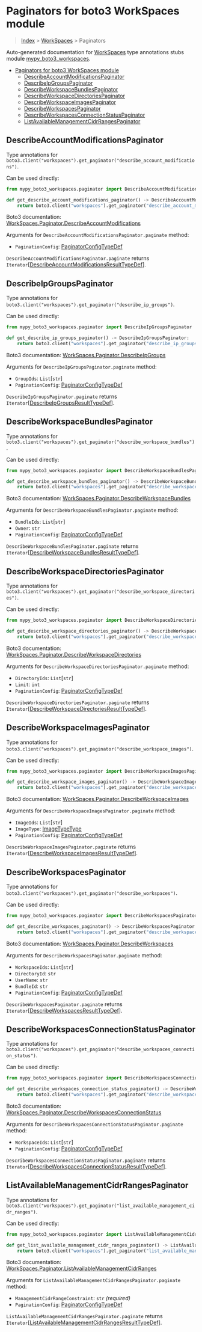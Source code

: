 # Paginators for boto3 WorkSpaces module

> [Index](..) > [WorkSpaces](.) > Paginators

Auto-generated documentation for
[WorkSpaces](https://boto3.amazonaws.com/v1/documentation/api/1.17.73/reference/services/workspaces.html#WorkSpaces)
type annotations stubs module
[mypy_boto3_workspaces](https://pypi.org/project/mypy-boto3-workspaces/).

- [Paginators for boto3 WorkSpaces module](#paginators-for-boto3-workspaces-module)
  - [DescribeAccountModificationsPaginator](#describeaccountmodificationspaginator)
  - [DescribeIpGroupsPaginator](#describeipgroupspaginator)
  - [DescribeWorkspaceBundlesPaginator](#describeworkspacebundlespaginator)
  - [DescribeWorkspaceDirectoriesPaginator](#describeworkspacedirectoriespaginator)
  - [DescribeWorkspaceImagesPaginator](#describeworkspaceimagespaginator)
  - [DescribeWorkspacesPaginator](#describeworkspacespaginator)
  - [DescribeWorkspacesConnectionStatusPaginator](#describeworkspacesconnectionstatuspaginator)
  - [ListAvailableManagementCidrRangesPaginator](#listavailablemanagementcidrrangespaginator)

## DescribeAccountModificationsPaginator

Type annotations for
`boto3.client("workspaces").get_paginator("describe_account_modifications")`.

Can be used directly:

```python
from mypy_boto3_workspaces.paginator import DescribeAccountModificationsPaginator

def get_describe_account_modifications_paginator() -> DescribeAccountModificationsPaginator:
    return boto3.client("workspaces").get_paginator("describe_account_modifications")
```

Boto3 documentation:
[WorkSpaces.Paginator.DescribeAccountModifications](https://boto3.amazonaws.com/v1/documentation/api/1.17.73/reference/services/workspaces.html#WorkSpaces.Paginator.DescribeAccountModifications)

Arguments for `DescribeAccountModificationsPaginator.paginate` method:

- `PaginationConfig`:
  [PaginatorConfigTypeDef](./type_defs.md#paginatorconfigtypedef)

`DescribeAccountModificationsPaginator.paginate` returns
`Iterator`\[[DescribeAccountModificationsResultTypeDef](./type_defs.md#describeaccountmodificationsresulttypedef)\].

## DescribeIpGroupsPaginator

Type annotations for
`boto3.client("workspaces").get_paginator("describe_ip_groups")`.

Can be used directly:

```python
from mypy_boto3_workspaces.paginator import DescribeIpGroupsPaginator

def get_describe_ip_groups_paginator() -> DescribeIpGroupsPaginator:
    return boto3.client("workspaces").get_paginator("describe_ip_groups")
```

Boto3 documentation:
[WorkSpaces.Paginator.DescribeIpGroups](https://boto3.amazonaws.com/v1/documentation/api/1.17.73/reference/services/workspaces.html#WorkSpaces.Paginator.DescribeIpGroups)

Arguments for `DescribeIpGroupsPaginator.paginate` method:

- `GroupIds`: `List`\[`str`\]
- `PaginationConfig`:
  [PaginatorConfigTypeDef](./type_defs.md#paginatorconfigtypedef)

`DescribeIpGroupsPaginator.paginate` returns
`Iterator`\[[DescribeIpGroupsResultTypeDef](./type_defs.md#describeipgroupsresulttypedef)\].

## DescribeWorkspaceBundlesPaginator

Type annotations for
`boto3.client("workspaces").get_paginator("describe_workspace_bundles")`.

Can be used directly:

```python
from mypy_boto3_workspaces.paginator import DescribeWorkspaceBundlesPaginator

def get_describe_workspace_bundles_paginator() -> DescribeWorkspaceBundlesPaginator:
    return boto3.client("workspaces").get_paginator("describe_workspace_bundles")
```

Boto3 documentation:
[WorkSpaces.Paginator.DescribeWorkspaceBundles](https://boto3.amazonaws.com/v1/documentation/api/1.17.73/reference/services/workspaces.html#WorkSpaces.Paginator.DescribeWorkspaceBundles)

Arguments for `DescribeWorkspaceBundlesPaginator.paginate` method:

- `BundleIds`: `List`\[`str`\]
- `Owner`: `str`
- `PaginationConfig`:
  [PaginatorConfigTypeDef](./type_defs.md#paginatorconfigtypedef)

`DescribeWorkspaceBundlesPaginator.paginate` returns
`Iterator`\[[DescribeWorkspaceBundlesResultTypeDef](./type_defs.md#describeworkspacebundlesresulttypedef)\].

## DescribeWorkspaceDirectoriesPaginator

Type annotations for
`boto3.client("workspaces").get_paginator("describe_workspace_directories")`.

Can be used directly:

```python
from mypy_boto3_workspaces.paginator import DescribeWorkspaceDirectoriesPaginator

def get_describe_workspace_directories_paginator() -> DescribeWorkspaceDirectoriesPaginator:
    return boto3.client("workspaces").get_paginator("describe_workspace_directories")
```

Boto3 documentation:
[WorkSpaces.Paginator.DescribeWorkspaceDirectories](https://boto3.amazonaws.com/v1/documentation/api/1.17.73/reference/services/workspaces.html#WorkSpaces.Paginator.DescribeWorkspaceDirectories)

Arguments for `DescribeWorkspaceDirectoriesPaginator.paginate` method:

- `DirectoryIds`: `List`\[`str`\]
- `Limit`: `int`
- `PaginationConfig`:
  [PaginatorConfigTypeDef](./type_defs.md#paginatorconfigtypedef)

`DescribeWorkspaceDirectoriesPaginator.paginate` returns
`Iterator`\[[DescribeWorkspaceDirectoriesResultTypeDef](./type_defs.md#describeworkspacedirectoriesresulttypedef)\].

## DescribeWorkspaceImagesPaginator

Type annotations for
`boto3.client("workspaces").get_paginator("describe_workspace_images")`.

Can be used directly:

```python
from mypy_boto3_workspaces.paginator import DescribeWorkspaceImagesPaginator

def get_describe_workspace_images_paginator() -> DescribeWorkspaceImagesPaginator:
    return boto3.client("workspaces").get_paginator("describe_workspace_images")
```

Boto3 documentation:
[WorkSpaces.Paginator.DescribeWorkspaceImages](https://boto3.amazonaws.com/v1/documentation/api/1.17.73/reference/services/workspaces.html#WorkSpaces.Paginator.DescribeWorkspaceImages)

Arguments for `DescribeWorkspaceImagesPaginator.paginate` method:

- `ImageIds`: `List`\[`str`\]
- `ImageType`: [ImageTypeType](./literals.md#imagetypetype)
- `PaginationConfig`:
  [PaginatorConfigTypeDef](./type_defs.md#paginatorconfigtypedef)

`DescribeWorkspaceImagesPaginator.paginate` returns
`Iterator`\[[DescribeWorkspaceImagesResultTypeDef](./type_defs.md#describeworkspaceimagesresulttypedef)\].

## DescribeWorkspacesPaginator

Type annotations for
`boto3.client("workspaces").get_paginator("describe_workspaces")`.

Can be used directly:

```python
from mypy_boto3_workspaces.paginator import DescribeWorkspacesPaginator

def get_describe_workspaces_paginator() -> DescribeWorkspacesPaginator:
    return boto3.client("workspaces").get_paginator("describe_workspaces")
```

Boto3 documentation:
[WorkSpaces.Paginator.DescribeWorkspaces](https://boto3.amazonaws.com/v1/documentation/api/1.17.73/reference/services/workspaces.html#WorkSpaces.Paginator.DescribeWorkspaces)

Arguments for `DescribeWorkspacesPaginator.paginate` method:

- `WorkspaceIds`: `List`\[`str`\]
- `DirectoryId`: `str`
- `UserName`: `str`
- `BundleId`: `str`
- `PaginationConfig`:
  [PaginatorConfigTypeDef](./type_defs.md#paginatorconfigtypedef)

`DescribeWorkspacesPaginator.paginate` returns
`Iterator`\[[DescribeWorkspacesResultTypeDef](./type_defs.md#describeworkspacesresulttypedef)\].

## DescribeWorkspacesConnectionStatusPaginator

Type annotations for
`boto3.client("workspaces").get_paginator("describe_workspaces_connection_status")`.

Can be used directly:

```python
from mypy_boto3_workspaces.paginator import DescribeWorkspacesConnectionStatusPaginator

def get_describe_workspaces_connection_status_paginator() -> DescribeWorkspacesConnectionStatusPaginator:
    return boto3.client("workspaces").get_paginator("describe_workspaces_connection_status")
```

Boto3 documentation:
[WorkSpaces.Paginator.DescribeWorkspacesConnectionStatus](https://boto3.amazonaws.com/v1/documentation/api/1.17.73/reference/services/workspaces.html#WorkSpaces.Paginator.DescribeWorkspacesConnectionStatus)

Arguments for `DescribeWorkspacesConnectionStatusPaginator.paginate` method:

- `WorkspaceIds`: `List`\[`str`\]
- `PaginationConfig`:
  [PaginatorConfigTypeDef](./type_defs.md#paginatorconfigtypedef)

`DescribeWorkspacesConnectionStatusPaginator.paginate` returns
`Iterator`\[[DescribeWorkspacesConnectionStatusResultTypeDef](./type_defs.md#describeworkspacesconnectionstatusresulttypedef)\].

## ListAvailableManagementCidrRangesPaginator

Type annotations for
`boto3.client("workspaces").get_paginator("list_available_management_cidr_ranges")`.

Can be used directly:

```python
from mypy_boto3_workspaces.paginator import ListAvailableManagementCidrRangesPaginator

def get_list_available_management_cidr_ranges_paginator() -> ListAvailableManagementCidrRangesPaginator:
    return boto3.client("workspaces").get_paginator("list_available_management_cidr_ranges")
```

Boto3 documentation:
[WorkSpaces.Paginator.ListAvailableManagementCidrRanges](https://boto3.amazonaws.com/v1/documentation/api/1.17.73/reference/services/workspaces.html#WorkSpaces.Paginator.ListAvailableManagementCidrRanges)

Arguments for `ListAvailableManagementCidrRangesPaginator.paginate` method:

- `ManagementCidrRangeConstraint`: `str` *(required)*
- `PaginationConfig`:
  [PaginatorConfigTypeDef](./type_defs.md#paginatorconfigtypedef)

`ListAvailableManagementCidrRangesPaginator.paginate` returns
`Iterator`\[[ListAvailableManagementCidrRangesResultTypeDef](./type_defs.md#listavailablemanagementcidrrangesresulttypedef)\].
